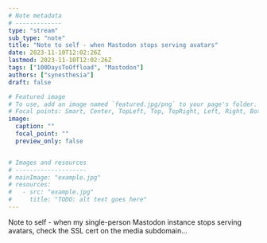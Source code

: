 ```yaml
---
# Note metadata
# -------------
type: "stream"
sub_type: "note"
title: "Note to self - when Mastodon stops serving avatars"
date: 2023-11-10T12:02:26Z
lastmod: 2023-11-10T12:02:26Z
tags: ["100DaysToOffload", "Mastodon"]
authors: ["synesthesia"]
draft: false

# Featured image
# To use, add an image named `featured.jpg/png` to your page's folder.
# Focal points: Smart, Center, TopLeft, Top, TopRight, Left, Right, BottomLeft, Bottom, BottomRight.
image:
  caption: ""
  focal_point: ""
  preview_only: false


# Images and resources
# --------------------
# mainImage: "example.jpg"
# resources:
#   - src: "example.jpg"
#     title: "TODO: alt text goes here"
---
```

Note to self - when my single-person Mastodon instance stops serving avatars, check the SSL cert on the media subdomain...
